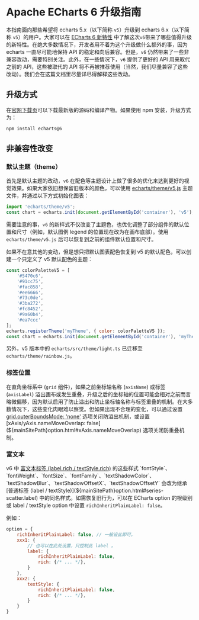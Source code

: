 # Apache ECharts 6 升级指南

本指南面向那些希望将 echarts 5.x（以下简称 `v5`）升级到 echarts 6.x（以下简称 `v5`）的用户。大家可以在 [ECharts 6 新特性](${lang}/basics/release-note/v6-feature) 中了解这次`v6`带来了哪些值得升级的新特性。在绝大多数情况下，开发者用不着为这个升级做什么额外的事，因为 echarts 一直尽可能地保持 API 的稳定和向后兼容。但是，`v6` 仍然带来了一些非兼容改动，需要特别关注。此外，在一些情况下，`v6` 提供了更好的 API 用来取代之前的 API，这些被取代的 API 将不再被推荐使用（当然，我们尽量兼容了这些改动）。我们会在这篇文档里尽量详尽得解释这些改动。

## 升级方式

在[官网下载页](${mainSitePath}download.html)可以下载最新版的源码和编译产物。如果使用 npm 安装，升级方式为：

```sh
npm install echarts@6
```

## 非兼容性改变

### 默认主题（theme）

首先是默认主题的改动，`v6` 在配色等主题设计上做了很多的优化来达到更好的视觉效果。如果大家依旧想保留旧版本的颜色，可以使用 [echarts/theme/v5.js](https://github.com/apache/echarts/blob/master/theme/v5.js) 主题文件，并通过以下方式初始化图表：

```js
import 'echarts/theme/v5';
const chart = echarts.init(document.getElementById('container'), 'v5');
```

需要注意的事，`v6` 的新样式不仅改变了主题色，也优化调整了部分组件的默认位置和尺寸（例如，默认图例 legend 的位置现在改为在画布底部）。使用 `echarts/theme/v5.js` 后可以恢复到之前的组件默认位置和尺寸。

如果不在意其他的变动，但是想只把默认图表配色恢复到 v5 的默认配色，可以创建一个只定义了 v5 默认配色的主题：

```js
const colorPaletteV5 = [
    '#5470c6',
    '#91cc75',
    '#fac858',
    '#ee6666',
    '#73c0de',
    '#3ba272',
    '#fc8452',
    '#9a60b4',
    '#ea7ccc'
];
echarts.registerTheme('myTheme', { color: colorPaletteV5 });
const chart = echarts.init(document.getElementById('container'), 'myTheme');
```

另外，v5 版本中的 `echarts/src/theme/light.ts` 已迁移至 `echarts/theme/rainbow.js`。

### 标签位置

在直角坐标系中 (`grid` 组件)，如果之前坐标轴名称 (`axisName`) 或标签 (`axisLabel`) 溢出画布或发生重叠，升级之后的坐标轴的位置可能会相对之前而言略微偏移，因为默认启用了防止溢出和防止坐标轴名称与标签重叠的机制。在大多数情况下，这些变化肉眼难以察觉。但如果出现不合理的变化，可以通过设置 [grid.outerBoundsMode: 'none'](${mainSitePath}option.html#grid.outerBoundsMode) 选项关闭防溢出机制，或设置 [xAxis/yAxis.nameMoveOverlap: false](${mainSitePath}option.html#xAxis.nameMoveOverlap) 选项关闭防重叠机制。

### 富文本

v6 中 [富文本标签 (label.rich / textStyle.rich)](${mainSitePath}option.html#series-scatter.label.rich) 的这些样式 `fontStyle`、`fontWeight`、`fontSize`、`fontFamily`、`textShadowColor`、`textShadowBlur`、`textShadowOffsetX`、`textShadowOffsetY` 会改为继承 [普通标签 (label / textStyle)](${mainSitePath}option.html#series-scatter.label) 中的同名样式。如需恢复旧行为，可以在 ECharts option 的根级别或 label / textStyle option 中设置 `richInheritPlainLabel: false`。

例如：
```js
option = {
    richInheritPlainLabel: false, // 一般设此即可。
    xxx1: {
        // 也可以在此处设置，只控制此 label 。
        label: {
            richInheritPlainLabel: false,
            rich: {/* ... */},
        }
    },
    xxx2: {
        textStyle: {
            richInheritPlainLabel: false,
            rich: {/* ... */},
        }
    }
}
```

